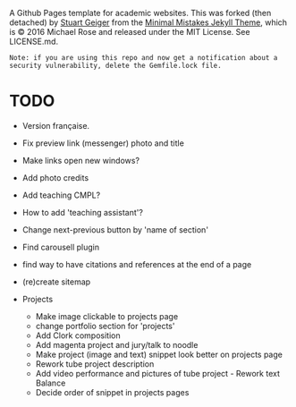 A Github Pages template for academic websites. This was forked (then detached) by [Stuart Geiger](https://github.com/staeiou) from the [Minimal Mistakes Jekyll Theme](https://mmistakes.github.io/minimal-mistakes/), which is © 2016 Michael Rose and released under the MIT License. See LICENSE.md.

    Note: if you are using this repo and now get a notification about a security vulnerability, delete the Gemfile.lock file. 

# TODO

- Version française.
- Fix preview link (messenger) photo and title
- Make links open new windows?
- Add photo credits
- Add teaching CMPL?
- How to add 'teaching assistant'?
- Change next-previous button by 'name of section'
- Find carousell plugin
- find way to have citations and references at the end of a page
- (re)create sitemap

- Projects
    - Make image clickable to projects page
    - change portfolio section for 'projects'
    - Add Clork composition
    - Add magenta project and jury/talk to noodle
    - Make project (image and text) snippet look better on projects page
    - Rework tube project description 
    - Add video performance and pictures of tube project
    - Rework text Balance
    - Decide order of snippet in projects pages


